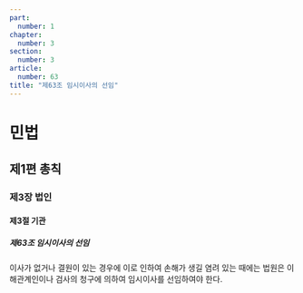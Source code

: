 ```yaml
---
part:
  number: 1
chapter:
  number: 3
section:
  number: 3
article:
  number: 63
title: "제63조 임시이사의 선임"
---
```

# 민법

## 제1편 총칙

### 제3장 법인

#### 제3절 기관

##### 제63조 임시이사의 선임

이사가 없거나 결원이 있는 경우에 이로 인하여 손해가 생길 염려 있는 때에는 법원은 이해관계인이나 검사의 청구에 의하여 임시이사를 선임하여야 한다.
